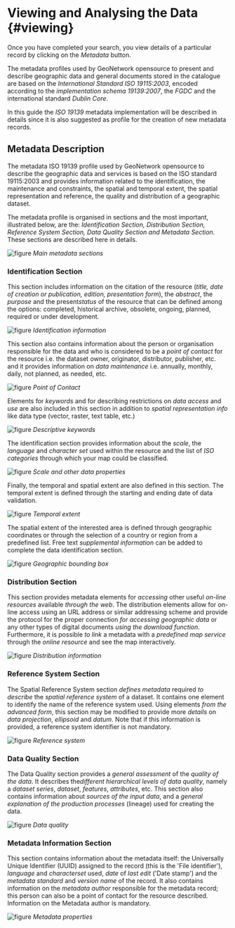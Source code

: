 # Viewing and Analysing the Data {#viewing}

Once you have completed your search, you view details of a particular record by clicking on the *Metadata* button.

The metadata profiles used by GeoNetwork opensource to present and describe geographic data and general documents stored in the catalogue are based on the *International Standard ISO 19115:2003*, encoded according to the *implementation schema 19139:2007*, the *FGDC* and the international standard *Dublin Core*.

In this guide the *ISO 19139* metadata implementation will be described in details since it is also suggested as profile for the creation of new metadata records.

## Metadata Description

The metadata ISO 19139 profile used by GeoNetwork opensource to describe the geographic data and services is based on the ISO standard 19115:2003 and provides information related to the identification, the maintenance and constraints, the spatial and temporal extent, the spatial representation and reference, the quality and distribution of a geographic dataset.

The metadata profile is organised in sections and the most important, illustrated below, are the: *Identification Section, Distribution Section, Reference System Section, Data Quality Section and Metadata Section*. These sections are described here in details.

![figure](mainSections.png)
*Main metadata sections*

### Identification Section

This section includes information on the citation of the resource (*title, date of creation or publication, edition, presentation form*), the *abstract*, the *purpose* and the present*status* of the resource that can be defined among the options: completed, historical archive, obsolete, ongoing, planned, required or under development.

![figure](Ident_Info_1.png)
*Identification information*

This section also contains information about the person or organisation responsible for the data and who is considered to be a *point of contact* for the resource i.e. the dataset owner, originator, distributor, publisher, etc. and it provides information on *data maintenance* i.e. annually, monthly, daily, not planned, as needed, etc.

![figure](PoC_Maint.png)
*Point of Contact*

Elements for *keywords* and for describing restrictions on *data access* and *use* are also included in this section in addition to *spatial representation info* like data type (vector, raster, text table, etc.)

![figure](Key_Const_Spatype.png)
*Descriptive keywords*

The identification section provides information about the *scale*, the *language* and *character set* used within the resource and the list of *ISO categories* through which your map could be classified.

![figure](scale.png)
*Scale and other data properties*

Finally, the temporal and spatial extent are also defined in this section. The temporal extent is defined through the starting and ending date of data validation.

![figure](temp_extent.png)
*Temporal extent*

The spatial extent of the interested area is defined through geographic coordinates or through the selection of a country or region from a predefined list. Free text *supplemental information* can be added to complete the data identification section.

![figure](geobox.png)
*Geographic bounding box*

### Distribution Section

This section provides metadata elements for *accessing* other useful *on-line resources* available *through the web*. The distribution elements allow for on-line access using an URL address or similar addressing scheme and provide the protocol for the proper connection *for accessing geographic data* or any other types of digital documents *using the download* *function*. Furthermore, it is possible *to link* a metadata with a *predefined map service* through the *online resource* and see the map interactively.

![figure](distrInfo.png)
*Distribution information*

### Reference System Section

The Spatial Reference System section *defines metadata* required *to describe* the *spatial reference system* of a dataset. It contains one element to identify the name of the reference system used. Using elements *from the advanced form*, this section may be modified to provide more *details* on *data projection*, *ellipsoid* and *datum*. Note that if this information is provided, a reference system identifier is not mandatory.

![figure](RefSystem.png)
*Reference system*

### Data Quality Section

The Data Quality section provides a *general assessment* of the *quality of the data*. It describes the*different hierarchical levels of data quality*, namely a *dataset series*, *dataset*, *features*, *attributes*, etc. This section also contains information about *sources of the input data*, and a *general explanation of the production processes* (lineage) used for creating the data.

![figure](dataQuality.png)
*Data quality*

### Metadata Information Section

This section contains information about the metadata itself: the Universally Unique Identifier (UUID) assigned to the record (this is the 'File identifier'), *language* and *characterset* used, *date* of *last edit* ('Date stamp') and the *metadata standard* and *version name* of the record. It also contains information on the *metadata author* responsible for the metadata record; this person can also be a point of contact for the resource described. Information on the Metadata author is mandatory.

![figure](metadata.png)
*Metadata properties*
